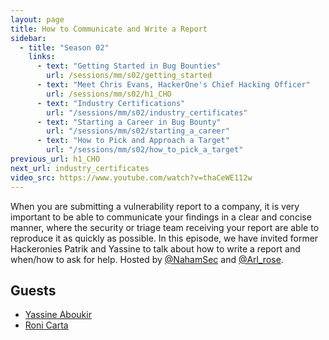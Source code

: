 ```yaml
---
layout: page
title: How to Communicate and Write a Report
sidebar:
  - title: "Season 02"
    links:
      - text: "Getting Started in Bug Bounties"
        url: /sessions/mm/s02/getting_started
      - text: "Meet Chris Evans, HackerOne's Chief Hacking Officer"
        url: /sessions/mm/s02/h1_CHO
      - text: "Industry Certifications"
        url: "/sessions/mm/s02/industry_certificates"
      - text: "Starting a Career in Bug Bounty"
        url: "/sessions/mm/s02/starting_a_career"        
      - text: "How to Pick and Approach a Target"
        url: "/sessions/mm/s02/how_to_pick_a_target"   
previous_url: h1_CHO
next_url: industry_certificates
video_src: https://www.youtube.com/watch?v=thaCeWE112w
---
```


When you are submitting a vulnerability report to a company, it is very important to be able to communicate your findings in a clear and concise manner, where the security or triage team receiving your report are able to reproduce it as quickly as possible. In this episode, we have invited former Hackeronies Patrik and Yassine to talk about how to write a report and when/how to ask for help. Hosted by [@NahamSec](https://twitter.com/NahamSec) and [@Arl_rose](https://twitter.com/arl_rose).

Guests
-----------------

- [Yassine Aboukir](twitter.com/yassineaboukir)
- [Roni Carta](twitter.com/0xlupin)